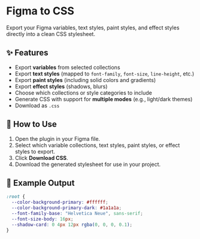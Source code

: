 # Figma to CSS

Export your Figma variables, text styles, paint styles, and effect styles directly into a clean CSS stylesheet.

## ✨ Features
- Export **variables** from selected collections
- Export **text styles** (mapped to `font-family`, `font-size`, `line-height`, etc.)
- Export **paint styles** (including solid colors and gradients)
- Export **effect styles** (shadows, blurs)
- Choose which collections or style categories to include
- Generate CSS with support for **multiple modes** (e.g., light/dark themes)
- Download as `.css`

## 🚀 How to Use
1. Open the plugin in your Figma file.
2. Select which variable collections, text styles, paint styles, or effect styles to export.
3. Click **Download CSS**.
4. Download the generated stylesheet for use in your project.

## 🔑 Example Output
```css
:root {
  --color-background-primary: #ffffff;
  --color-background-primary-dark: #1a1a1a;
  --font-family-base: "Helvetica Neue", sans-serif;
  --font-size-body: 16px;
  --shadow-card: 0 4px 12px rgba(0, 0, 0, 0.1);
}
